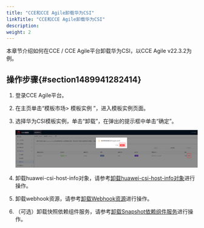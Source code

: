 ```yaml
---
title: "CCE和CCE Agile卸载华为CSI"
linkTitle: "CCE和CCE Agile卸载华为CSI"
description: 
weight: 2
---
```


本章节介绍如何在CCE / CCE Agile平台卸载华为CSI，以CCE Agile v22.3.2为例。

## 操作步骤{#section1489941282414}

1.  登录CCE Agile平台。
2.  在主页单击“模板市场\> 模板实例 ”，进入模板实例页面。
3.  选择华为CSI模板实例，单击“卸载”，在弹出的提示框中单击“确定”。

    ![](/figures/卸载-ch.png)

4.  卸载huawei-csi-host-info对象，请参考[卸载huawei-csi-host-info对象](/docs/安装部署/卸载华为CSI/Helm卸载华为CSI/卸载CSI依赖组件服务#section870813403017)进行操作。
5.  卸载webhook资源，请参考[卸载Webhook资源](/docs/安装部署/卸载华为CSI/Helm卸载华为CSI/卸载CSI依赖组件服务#section871155813014)进行操作。
6.  （可选）卸载快照依赖组件服务，请参考[卸载Snapshot依赖组件服务](/docs/安装部署/卸载华为CSI/Helm卸载华为CSI/卸载CSI依赖组件服务#section48371491319)进行操作。

